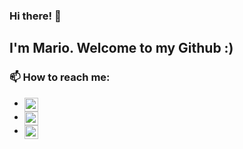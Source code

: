 ### Hi there! 👋
## I'm Mario. Welcome to my Github :)

### 📫 How to reach me: 

- <a href="https://www.mariomontero.es/"><img align="center" alt="GoogleChrome" width="22px" src="https://cdn.jsdelivr.net/npm/simple-icons@3.13.0/icons/googlechrome.svg" /></a>
- <a href="https://www.linkedin.com/in/mariomh/"><img align="center" alt="LinkedIn" width="22px" src="https://cdn.jsdelivr.net/npm/simple-icons@v3/icons/linkedin.svg" /></a>
- <a href="mailto:yo@mariomontero.es"><img align="center" alt="Gmail" width="22px" src="https://cdn.jsdelivr.net/npm/simple-icons@3.13.0/icons/gmail.svg" /></a>

